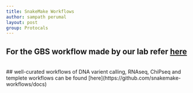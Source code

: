```yaml
---
title: SnakeMake Workflows
author: sampath perumal
layout: post
group: Protocals
---
```

## For the GBS workflow made by our lab refer [here](https://github.com/bioteksampath/GBS_snakemake_pipeline)
<br>
## well-curated workflows of DNA varient calling, RNAseq, ChiPseq and templete workflows can be found [here](https://github.com/snakemake-workflows/docs)
